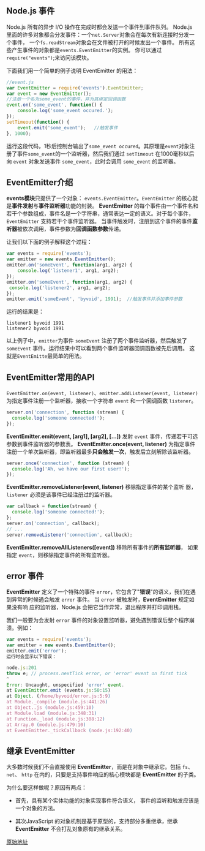 ## Node.js 事件
Node.js 所有的异步 I/O 操作在完成时都会发送一个事件到事件队列。
Node.js 里面的许多对象都会分发事件：一个`net.Server`对象会在每次有新连接时分发一个事件， 一个`fs.readStream`对象会在文件被打开的时候发出一个事件。 所有这些产生事件的对象都是`events.EventEmitter`的实例。 你可以通过`require("events")`;来访问该模块。

下面我们用一个简单的例子说明 EventEmitter 的用法：
``` JavaScript
//event.js 
var EventEmitter = require('events').EventEmitter; 
var event = new EventEmitter(); 
//注册一个名为some_event的事件，并为其绑定回调函数
event.on('some_event', function() { 
    console.log('some_event occured.'); 
}); 
setTimeout(function() { 
    event.emit('some_event'); 	//触发事件
}, 1000); 
```
运行这段代码，1秒后控制台输出了`some_event occured`。其原理是`event`对象注册了事件`some_event`的一个监听器，然后我们通过 `setTimeout` 在1000毫秒以后向 `event` 对象发送事件 `some_event`，此时会调用 `some_event` 的监听器。

## EventEmitter介绍
**events模块**只提供了一个对象： `events.EventEmitter`。`EventEmitter` 的核心就是**事件发射**与**事件监听器**功能的封装。
**EventEmitter** 的每个事件由一个事件名和若干个参数组成，事件名是一个字符串，通常表达一定的语义。对于每个事件，`EventEmitter` 支持若干个事件监听器。
当事件触发时，注册到这个事件的事件**监听器**被依次调用，事件参数为**回调函数参数**传递。

让我们以下面的例子解释这个过程：
``` JavaScript
var events = require('events'); 
var emitter = new events.EventEmitter(); 
emitter.on('someEvent', function(arg1, arg2) { 
    console.log('listener1', arg1, arg2); 
}); 
emitter.on('someEvent', function(arg1, arg2) { 
 console.log('listener2', arg1, arg2); 
}); 
emitter.emit('someEvent', 'byvoid', 1991);  //触发事件并添加事件参数
```
运行的结果是：
```
listener1 byvoid 1991 
listener2 byvoid 1991 
```
以上例子中，`emitter`为事件 `someEvent` 注册了两个事件监听器，然后触发了 `someEvent` 事件。运行结果中可以看到两个事件监听器回调函数被先后调用。 这就是`EventEmitte`最简单的用法。

## EventEmitter常用的API
`EventEmitter.on(event, listener)`、`emitter.addListener(event, listener) `为指定事件注册一个监听器，接收一个字符串 `event` 和一个回调函数 `listener`。
``` JavaScript
server.on('connection', function (stream) {
  console.log('someone connected!');
});
```

**EventEmitter.emit(event, [arg1], [arg2], [...])** 发射 `event` 事件，传递若干可选参数到事件监听器的参数表。
**EventEmitter.once(event, listener)** 为指定事件注册一个单次监听器，即监听器最多**只会触发一次**，触发后立刻解除该监听器。
``` JavaScript
server.once('connection', function (stream) {
  console.log('Ah, we have our first user!');
});
```

**EventEmitter.removeListener(event, listener)** 移除指定事件的某个监听 器，`listener` 必须是该事件已经注册过的监听器。
``` JavaScript
var callback = function(stream) {
  console.log('someone connected!');
};
server.on('connection', callback);
// ...
server.removeListener('connection', callback);
```

**EventEmitter.removeAllListeners([event])** 移除所有事件的**所有监听器**， 如果指定 `event`，则移除指定事件的所有监听器。

## error 事件
**EventEmitter** 定义了一个特殊的事件 `error`，它包含了"**错误**"的语义，我们在遇到异常的时候通会触发 `error` 事件。
当 `error` 被触发时，**EventEmitter** 规定如果没有响 应的监听器，Node.js 会把它当作异常，退出程序并打印调用栈。

我们一般要为会发射 `error` 事件的对象设置监听器，避免遇到错误后整个程序崩溃。例如：
``` JavaScript
var events = require('events'); 
var emitter = new events.EventEmitter(); 
emitter.emit('error'); 
运行时会显示以下错误：

node.js:201 
throw e; // process.nextTick error, or 'error' event on first tick 
^ 
Error: Uncaught, unspecified 'error' event. 
at EventEmitter.emit (events.js:50:15) 
at Object. (/home/byvoid/error.js:5:9) 
at Module._compile (module.js:441:26) 
at Object..js (module.js:459:10) 
at Module.load (module.js:348:31) 
at Function._load (module.js:308:12) 
at Array.0 (module.js:479:10) 
at EventEmitter._tickCallback (node.js:192:40) 
```

## 继承 EventEmitter
大多数时候我们不会直接使用 **EventEmitter**，而是在对象中继承它。包括 `fs`、`net`、 `http` 在内的，只要是支持事件响应的核心模块都是 **EventEmitter** 的子类。

为什么要这样做呢？原因有两点：

- 首先，具有某个实体功能的对象实现事件符合语义， 事件的监听和触发应该是一个对象的方法。

- 其次JavaScript 的对象机制是基于原型的，支持部分多重继承，继承 **EventEmitter** 不会打乱对象原有的继承关系。

[原始地址][1]


  [1]: https://www.w3cschool.cn/nodejs/nodejs-event-loop.html